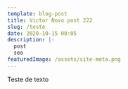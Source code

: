 ```yaml
---
template: blog-post
title: Victor Novo post 222
slug: /teste
date: 2020-10-15 00:05
description: |-
  post
  seo
featuredImage: /assets/site-meta.png
---
```

Teste de texto